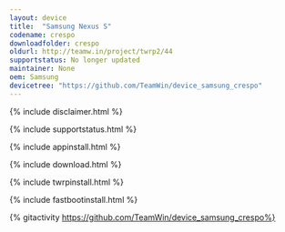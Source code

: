 ```yaml
---
layout: device
title:  "Samsung Nexus S"
codename: crespo
downloadfolder: crespo
oldurl: http://teamw.in/project/twrp2/44
supportstatus: No longer updated
maintainer: None
oem: Samsung
devicetree: "https://github.com/TeamWin/device_samsung_crespo"
---
```


{% include disclaimer.html %}

{% include supportstatus.html %}

{% include appinstall.html %}

{% include download.html %}

{% include twrpinstall.html %}

{% include fastbootinstall.html %}

{% gitactivity  https://github.com/TeamWin/device_samsung_crespo%}
